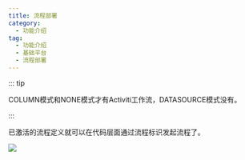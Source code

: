 ```yaml
---
title: 流程部署
category:
  - 功能介绍
tag:
  - 功能介绍
  - 基础平台
  - 流程部署
---
```


::: tip

COLUMN模式和NONE模式才有Activiti工作流，DATASOURCE模式没有。

::: 



已激活的流程定义就可以在代码层面通过流程标识发起流程了。

![](/images/intro/基础平台_流程部署.png)
